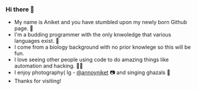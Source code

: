 ### Hi there 👋
- My name is Aniket and you have stumbled upon my newly born Github page. 🐣
- I'm a budding programmer with the only knwoledge that various languages exist. 🧾
- I come from a biology background with no prior knowlege so this will be fun.
- I love seeing other people using code to do amazing things like automation and hacking. 🐱‍💻
- I enjoy photography( Ig - [@annoyniket](https://www.instagram.com/annoyniket/) 📷 and singing ghazals 🎹
- Thanks for visiting!

